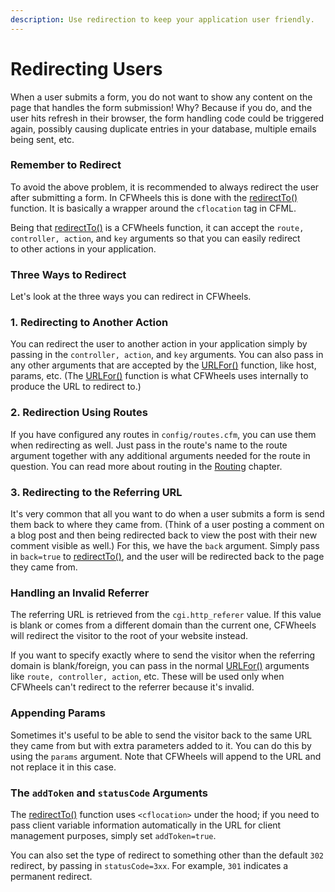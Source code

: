 ```yaml
---
description: Use redirection to keep your application user friendly.
---
```


# Redirecting Users

When a user submits a form, you do not want to show any content on the page that handles the form submission! Why? Because if you do, and the user hits refresh in their browser, the form handling code could be triggered again, possibly causing duplicate entries in your database, multiple emails being sent, etc.

### Remember to Redirect

To avoid the above problem, it is recommended to always redirect the user after submitting a form. In CFWheels this is done with the [redirectTo()](https://api.cfwheels.org/controller.redirectto.html) function. It is basically a wrapper around the `cflocation` tag in CFML.

Being that [redirectTo()](https://api.cfwheels.org/controller.redirectto.html) is a CFWheels function, it can accept the `route, controller, action`, and `key` arguments so that you can easily redirect\
to other actions in your application.

### Three Ways to Redirect

Let's look at the three ways you can redirect in CFWheels.

### 1. Redirecting to Another Action

You can redirect the user to another action in your application simply by passing in the `controller, action`, and `key` arguments. You can also pass in any other arguments that are accepted by the [URLFor()](https://api.cfwheels.org/controller.urlfor.html) function, like host, params, etc. (The [URLFor()](https://api.cfwheels.org/controller.urlfor.html) function is what CFWheels uses internally to produce the URL to redirect to.)

### 2. Redirection Using Routes

If you have configured any routes in `config/routes.cfm`, you can use them when redirecting as well. Just pass in the route's name to the route argument together with any additional arguments needed for the route in question. You can read more about routing in the [Routing](https://guides.cfwheels.org/docs/routing) chapter.

### 3. Redirecting to the Referring URL

It's very common that all you want to do when a user submits a form is send them back to where they came from. (Think of a user posting a comment on a blog post and then being redirected back to view the post with their new comment visible as well.) For this, we have the `back` argument. Simply pass in `back=true` to [redirectTo()](https://api.cfwheels.org/controller.redirectto.html), and the user will be redirected back to the page they came from.

### Handling an Invalid Referrer

The referring URL is retrieved from the `cgi.http_referer` value. If this value is blank or comes from a different domain than the current one, CFWheels will redirect the visitor to the root of your website instead.

If you want to specify exactly where to send the visitor when the referring domain is blank/foreign, you can pass in the normal [URLFor()](https://api.cfwheels.org/controller.urlfor.html) arguments like `route, controller, action`, etc. These will be used only when CFWheels can't redirect to the referrer because it's invalid.

### Appending Params

Sometimes it's useful to be able to send the visitor back to the same URL they came from but with extra parameters added to it. You can do this by using the `params` argument. Note that CFWheels will append to the URL and not replace it in this case.

### The `addToken` and `statusCode` Arguments

The [redirectTo()](https://api.cfwheels.org/controller.redirectto.html) function uses `<cflocation>` under the hood; if you need to pass client variable information automatically in the URL for client management purposes, simply set `addToken=true`.&#x20;

You can also set the type of redirect to something other than the default `302` redirect, by passing in `statusCode=3xx`. For example, `301` indicates a permanent redirect.
